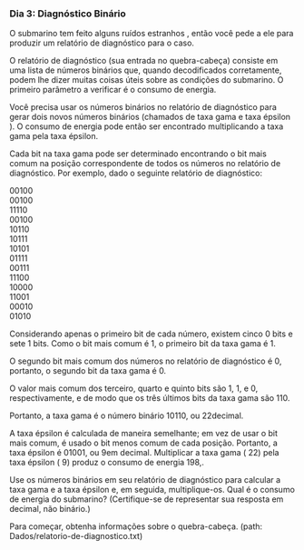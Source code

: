 ### Dia 3: Diagnóstico Binário

O submarino tem feito alguns ruídos estranhos , então você pede a ele para produzir um relatório de diagnóstico para o caso.

O relatório de diagnóstico (sua entrada no quebra-cabeça) consiste em uma lista de números binários que, quando decodificados corretamente, podem lhe dizer muitas coisas úteis sobre as condições do submarino. O primeiro parâmetro a verificar é o consumo de energia.

Você precisa usar os números binários no relatório de diagnóstico para gerar dois novos números binários (chamados de taxa gama e taxa épsilon ). O consumo de energia pode então ser encontrado multiplicando a taxa gama pela taxa épsilon.

Cada bit na taxa gama pode ser determinado encontrando o bit mais comum na posição correspondente de todos os números no relatório de diagnóstico. Por exemplo, dado o seguinte relatório de diagnóstico:

00100\
00100\
11110\
00100\
10110\
10111\
10101\
01111\
00111\
11100\
10000\
11001\
00010\
01010

Considerando apenas o primeiro bit de cada número, existem cinco 0 bits e sete 1 bits. Como o bit mais comum é 1, o primeiro bit da taxa gama é 1.

O segundo bit mais comum dos números no relatório de diagnóstico é 0, portanto, o segundo bit da taxa gama é 0.

O valor mais comum dos terceiro, quarto e quinto bits são 1, 1, e 0, respectivamente, e de modo que os três últimos bits da taxa gama são 110.

Portanto, a taxa gama é o número binário 10110, ou 22decimal.

A taxa épsilon é calculada de maneira semelhante; em vez de usar o bit mais comum, é usado o bit menos comum de cada posição. Portanto, a taxa épsilon é 01001, ou 9em decimal. Multiplicar a taxa gama ( 22) pela taxa épsilon ( 9) produz o consumo de energia 198,.

Use os números binários em seu relatório de diagnóstico para calcular a taxa gama e a taxa épsilon e, em seguida, multiplique-os. Qual é o consumo de energia do submarino? (Certifique-se de representar sua resposta em decimal, não binário.)

Para começar, obtenha informações sobre o quebra-cabeça. (path: Dados/relatorio-de-diagnostico.txt)
